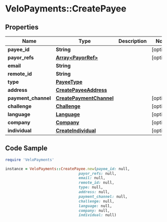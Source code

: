 # VeloPayments::CreatePayee

## Properties

Name | Type | Description | Notes
------------ | ------------- | ------------- | -------------
**payee_id** | **String** |  | [optional] 
**payor_refs** | [**Array&lt;PayorRef&gt;**](PayorRef.md) |  | [optional] 
**email** | **String** |  | 
**remote_id** | **String** |  | 
**type** | [**PayeeType**](PayeeType.md) |  | 
**address** | [**CreatePayeeAddress**](CreatePayeeAddress.md) |  | 
**payment_channel** | [**CreatePaymentChannel**](CreatePaymentChannel.md) |  | [optional] 
**challenge** | [**Challenge**](Challenge.md) |  | [optional] 
**language** | [**Language**](Language.md) |  | [optional] 
**company** | [**Company**](Company.md) |  | [optional] 
**individual** | [**CreateIndividual**](CreateIndividual.md) |  | [optional] 

## Code Sample

```ruby
require 'VeloPayments'

instance = VeloPayments::CreatePayee.new(payee_id: null,
                                 payor_refs: null,
                                 email: null,
                                 remote_id: null,
                                 type: null,
                                 address: null,
                                 payment_channel: null,
                                 challenge: null,
                                 language: null,
                                 company: null,
                                 individual: null)
```


